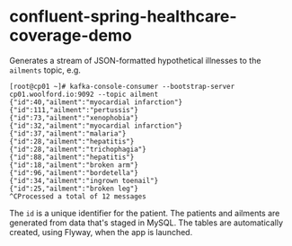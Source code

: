# confluent-spring-healthcare-coverage-demo

Generates a stream of JSON-formatted hypothetical illnesses to the `ailments` topic, e.g.

    [root@cp01 ~]# kafka-console-consumer --bootstrap-server cp01.woolford.io:9092 --topic ailment
    {"id":40,"ailment":"myocardial infarction"}
    {"id":111,"ailment":"pertussis"}
    {"id":73,"ailment":"xenophobia"}
    {"id":32,"ailment":"myocardial infarction"}
    {"id":37,"ailment":"malaria"}
    {"id":28,"ailment":"hepatitis"}
    {"id":28,"ailment":"trichophagia"}
    {"id":88,"ailment":"hepatitis"}
    {"id":18,"ailment":"broken arm"}
    {"id":96,"ailment":"bordetella"}
    {"id":34,"ailment":"ingrown toenail"}
    {"id":25,"ailment":"broken leg"}
    ^CProcessed a total of 12 messages

The `id` is a unique identifier for the patient. The patients and ailments are generated from data that's staged in MySQL. The tables are automatically created, using Flyway, when the app is launched.
